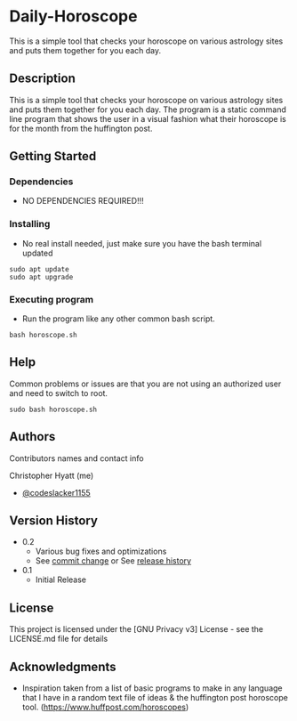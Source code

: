# Daily-Horoscope
This is a simple tool that checks your horoscope on various astrology sites and puts them together for you each day. 

## Description

This is a simple tool that checks your horoscope on various astrology sites and puts them together for you each day. The program is a static command line program that shows the user in a visual fashion what their horoscope is for the month from the huffington post.
## Getting Started

### Dependencies

* NO DEPENDENCIES REQUIRED!!!

### Installing

* No real install needed, just make sure you have the bash terminal updated
```
sudo apt update
sudo apt upgrade
```

### Executing program

* Run the program like any other common bash script.
```
bash horoscope.sh
```

## Help
Common problems or issues are that you are not using an authorized user and need to switch to root.
```
sudo bash horoscope.sh
```

## Authors

Contributors names and contact info

Christopher Hyatt (me)
* [@codeslacker1155](https://github.com/codeslacker1155)

## Version History

* 0.2
    * Various bug fixes and optimizations
    * See [commit change]() or See [release history]()
* 0.1
    * Initial Release

## License

This project is licensed under the [GNU Privacy v3] License - see the LICENSE.md file for details

## Acknowledgments

* Inspiration taken from a list of basic programs to make in any language that I have in a random text file of ideas & the huffington post horoscope tool. (https://www.huffpost.com/horoscopes)
